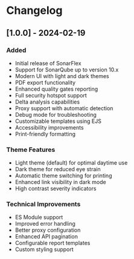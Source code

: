 # Changelog

## [1.0.0] - 2024-02-19

### Added

- Initial release of SonarFlex
- Support for SonarQube up to version 10.x
- Modern UI with light and dark themes
- PDF export functionality
- Enhanced quality gates reporting
- Full security hotspot support
- Delta analysis capabilities
- Proxy support with automatic detection
- Debug mode for troubleshooting
- Customizable templates using EJS
- Accessibility improvements
- Print-friendly formatting

### Theme Features

- Light theme (default) for optimal daytime use
- Dark theme for reduced eye strain
- Automatic theme switching for printing
- Enhanced link visibility in dark mode
- High contrast severity indicators

### Technical Improvements

- ES Module support
- Improved error handling
- Better proxy configuration
- Enhanced API pagination
- Configurable report templates
- Custom styling support

